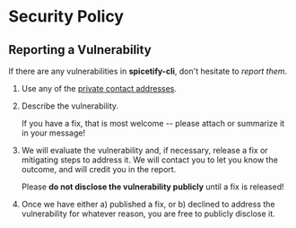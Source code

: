 # Security Policy

## Reporting a Vulnerability

If there are any vulnerabilities in **spicetify-cli**, don't hesitate to _report them_.

1. Use any of the [private contact addresses](https://github.com/AvinashReddy3108/spicetify-cli#support).
2. Describe the vulnerability.

   If you have a fix, that is most welcome -- please attach or summarize it in your message!

3. We will evaluate the vulnerability and, if necessary, release a fix or mitigating steps to address it. We will contact you to let you know the outcome, and will credit you in the report.

   Please **do not disclose the vulnerability publicly** until a fix is released!

4. Once we have either a) published a fix, or b) declined to address the vulnerability for whatever reason, you are free to publicly disclose it.
